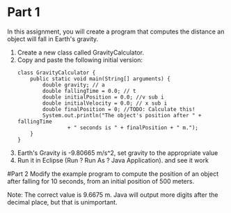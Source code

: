 # Part 1 
In this assignment, you will create a program that computes the distance an object will fall in
Earth's gravity. 

1. Create a new class called GravityCalculator. 
1. Copy and paste the following initial version: 
	```	
	class GravityCalculator {
		public static void main(String[] arguments) {
			double gravity; // a
			double fallingTime = 0.0; // t
			double initialPosition = 0.0; //v sub i
			double initialVelocity = 0.0; // x sub i
			double finalPosition = 0; //TODO: Calculate this!
			System.out.println("The object's position after " + fallingTime
					+ " seconds is " + finalPosition + " m.");
		}
	}
	```
1. Earth's Gravity is -9.80665 m/s^2, set gravity to the appropriate value
1. Run it in Eclipse (Run ? Run As ? Java Application). and see it work

#Part 2 
Modify the example program to compute the position of an object after falling for 10 seconds, from an initial position of 500 meters.

Note: The correct value is 9.6675 m. Java will output more digits after the decimal place, but that is unimportant. 